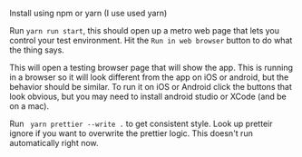 Install using npm or yarn (I use used yarn)

Run `yarn run start`, this should open up a metro web page that lets you control your test environment. Hit the `Run in web browser` button to do what the thing says.

This will open a testing browser page that will show the app. This is running in a browser so it will look different from the app on iOS or android, but the behavior should be similar. To run it on iOS or Android click the buttons that look obvious, but you may need to install android studio or XCode (and be on a mac).

Run ` yarn prettier --write .` to get consistent style. Look up pretteir ignore if you want to overwrite the prettier logic. This doesn't run automatically right now.